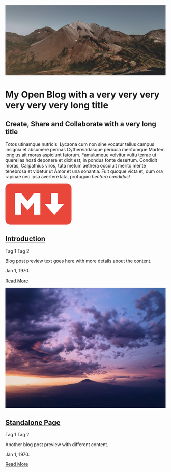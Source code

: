 ![Mountain](images/mountain.jpg ":class=header-tall-image-full-width-header-overlay")

# My Open Blog with a very very very very very very long title

## Create, Share and Collaborate  with a very long title

Totos utinamque nutricis. Lycaona cum non sine vocatur tellus campus insignia et
absumere pennas Cythereiadasque pericula meritumque Martem longius ait moras
aspiciunt fatorum. Famulumque volvitur vultu terrae ut querellas hosti deponere
et dixit est; in pondus fonte desertum. Condidit moras, Carpathius viros, tuta
metum aethera occuluit merito mente tenebrosa et videtur ut Amor et una
sonantia. Fuit quoque victa et, dum ora rapinae nec ipsa avertere lata, profugum
*hectora candidus*!

<div class="card-list">
  <div class="card">

  [![Blog Post Image](images/markdown-red.png)](blog-introduction.md)

  ## [Introduction](blog-introduction.md)

  <span class='badge'> Tag 1</span> <span class='badge'> Tag 2</span>
  
  Blog post preview text goes here with more details about the content.  

  Jan 1, 1970. 

  [Read More](blog-introduction.md ":class=navpill")

  </div>
  <div class="card">

  [![Blog Post Image](images/chase-moyer-730496-unsplash.jpg)](blog-standalone-page.md)

  ## [Standalone Page](blog-standalone-page.md)

  <span class='badge'> Tag 1</span> <span class='badge'> Tag 2</span>

  Another blog post preview with different content.  

  Jan 1, 1970. 

  [Read More](blog-standalone-page.md ":class=navpill")
    
  </div>
</div>

